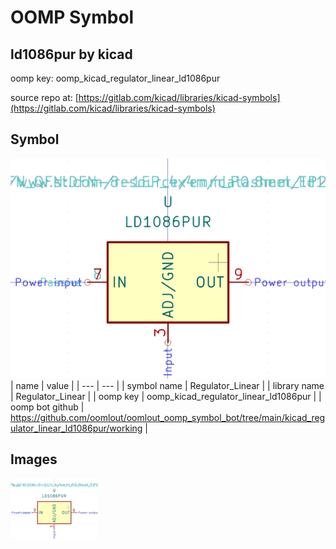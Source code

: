 # OOMP Symbol  
## ld1086pur  by kicad  
  
oomp key: oomp_kicad_regulator_linear_ld1086pur  
  
source repo at: [https://gitlab.com/kicad/libraries/kicad-symbols](https://gitlab.com/kicad/libraries/kicad-symbols)  
## Symbol  
  
[![working.png](working_600.png)](working.png)  
| name | value | 
| --- | --- | 
| symbol name | Regulator_Linear | 
| library name | Regulator_Linear | 
| oomp key | oomp_kicad_regulator_linear_ld1086pur | 
| oomp bot github | https://github.com/oomlout/oomlout_oomp_symbol_bot/tree/main/kicad_regulator_linear_ld1086pur/working | 
## Images  
  
[![working.png](working_140.png)](working.png)  
